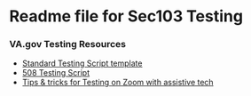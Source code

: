 # Readme file for Sec103 Testing

### VA.gov Testing Resources
- [Standard Testing Script template](https://github.com/department-of-veterans-affairs/va.gov-team/blob/master/platform/research/planning/conversation-guide-template.md)
- [508 Testing Script](https://github.com/department-of-veterans-affairs/vets.gov-team/blob/master/Products/Identity/Login/Research/508_Usability_Study/conversation_guide.md)
- [Tips & tricks for Testing on Zoom with assistive tech](https://github.com/department-of-veterans-affairs/va.gov-team/blob/master/platform/research/during-research/zoom-instructions.md#zoom-assistive-tech-checklist--troubleshooting) 
